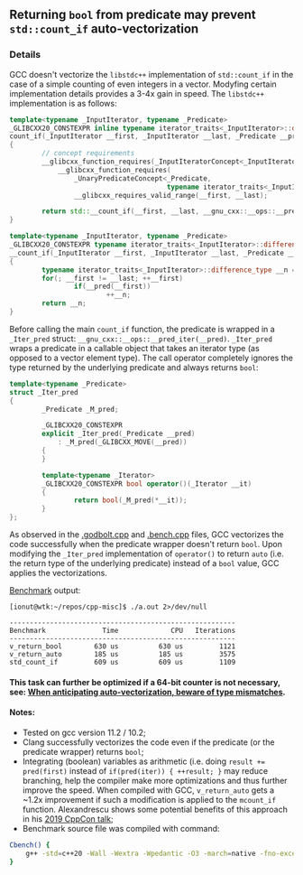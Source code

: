 ## Returning `bool` from predicate may prevent `std::count_if` auto-vectorization

### Details

GCC doesn't vectorize the ```libstdc++``` implementation of ```std::count_if``` in the case of a simple counting of even integers in a vector. Modyfing certain implementation details provides a 3-4x gain in speed.
The ```libstdc++``` implementation is as follows:

```cpp
template<typename _InputIterator, typename _Predicate>
_GLIBCXX20_CONSTEXPR inline typename iterator_traits<_InputIterator>::difference_type
count_if(_InputIterator __first, _InputIterator __last, _Predicate __pred)
{
        // concept requirements
        __glibcxx_function_requires(_InputIteratorConcept<_InputIterator>)
            __glibcxx_function_requires(
                _UnaryPredicateConcept<_Predicate,
                                       typename iterator_traits<_InputIterator>::value_type>)
                __glibcxx_requires_valid_range(__first, __last);

        return std::__count_if(__first, __last, __gnu_cxx::__ops::__pred_iter(__pred));
}

template<typename _InputIterator, typename _Predicate>
_GLIBCXX20_CONSTEXPR typename iterator_traits<_InputIterator>::difference_type
__count_if(_InputIterator __first, _InputIterator __last, _Predicate __pred)
{
        typename iterator_traits<_InputIterator>::difference_type __n = 0;
        for(; __first != __last; ++__first)
                if(__pred(__first))
                        ++__n;
        return __n;
}

```

Before calling the main ```count_if``` function, the predicate is wrapped in a ```_Iter_pred``` struct: ```__gnu_cxx::__ops::__pred_iter(__pred)```.
```_Iter_pred``` wraps a predicate in a callable object that takes an iterator type (as opposed to a vector element type). The call operator completely ignores the type returned by the underlying predicate and always returns ```bool```:

```cpp
template<typename _Predicate>
struct _Iter_pred
{
        _Predicate _M_pred;

        _GLIBCXX20_CONSTEXPR
        explicit _Iter_pred(_Predicate __pred)
            : _M_pred(_GLIBCXX_MOVE(__pred))
        {
        }

        template<typename _Iterator>
        _GLIBCXX20_CONSTEXPR bool operator()(_Iterator __it)
        {
                return bool(_M_pred(*__it));
        }
};
```

As observed in the [.godbolt.cpp](bool_returned_prevents_vectorization.godbolt.cpp) and [.bench.cpp](bool_returned_prevents_vectorization.bench.cpp) files, GCC vectorizes the code successfully when the predicate wrapper doesn't return ```bool```. Upon modifying the ```_Iter_pred``` implementation of ```operator()``` to return ```auto``` (i.e. the return type of the underlying predicate) instead of a ```bool``` value, GCC applies the vectorizations.

[Benchmark](bool_returned_prevents_vectorization.bench.cpp) output:
```
[ionut@wtk:~/repos/cpp-misc]$ ./a.out 2>/dev/null

--------------------------------------------------------
Benchmark              Time             CPU   Iterations
--------------------------------------------------------
v_return_bool        630 us          630 us         1121
v_return_auto        185 us          185 us         3575
std_count_if         609 us          609 us         1109
```

#### This task can further be optimized if a 64-bit counter is not necessary, see: [When anticipating auto-vectorization, beware of type mismatches](https://github.com/niculaionut/cpp-misc/blob/main/simd_prefers_32bit_data.md).

#### Notes:
+ Tested on gcc version 11.2 / 10.2;
+ Clang successfully vectorizes the code even if the predicate (or the predicate wrapper) returns ```bool```;
+ Integrating (boolean) variables as arithmetic (i.e. doing `result += pred(first)` instead of `if(pred(iter)) { ++result; }` may reduce branching, help the compiler make more optimizations and thus further improve the speed. When compiled with GCC, `v_return_auto` gets a ~1.2x improvement if such a modification is applied to the `mcount_if` function. Alexandrescu shows some potential benefits of this approach in his [2019 CppCon talk](https://youtu.be/FJJTYQYB1JQ);
+ Benchmark source file was compiled with command:
```sh
Cbench() {
    g++ -std=c++20 -Wall -Wextra -Wpedantic -O3 -march=native -fno-exceptions -flto "$@" -lbenchmark
}
```
